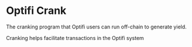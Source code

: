 # Optifi Crank

The cranking program that Optifi users can run off-chain to generate yield.

Cranking helps facilitate transactions in the Optifi system